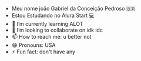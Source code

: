 - Meu nome joão Gabriel da Conceição Pedroso 🇧🇷
- Estou Estudando no Alura Start 💻
- 🌱 I’m currently learning ALOT
- 💞️ I’m looking to collaborate on idk idc
- 📫 How to reach me: u better not
- 😄 Pronouns: USA
- ⚡ Fun fact: don't have any

<!---
Joaoiconic/Joaoiconic is a ✨ special ✨ repository because its `README.md` (this file) appears on your GitHub profile.
You can click the Preview link to take a look at your changes.
--->
